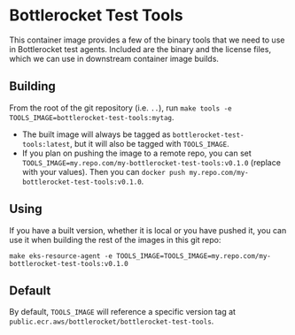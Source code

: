 # Bottlerocket Test Tools

This container image provides a few of the binary tools that we need to use in Bottlerocket test agents.
Included are the binary and the license files, which we can use in downstream container image builds.

## Building

From the root of the git repository (i.e. `..`), run `make tools -e TOOLS_IMAGE=bottlerocket-test-tools:mytag`.

- The built image will always be tagged as `bottlerocket-test-tools:latest`, but it will also be tagged with `TOOLS_IMAGE`.
- If you plan on pushing the image to a remote repo, you can set `TOOLS_IMAGE=my.repo.com/my-bottlerocket-test-tools:v0.1.0` (replace with your values). Then you can `docker push my.repo.com/my-bottlerocket-test-tools:v0.1.0`.

## Using

If you have a built version, whether it is local or you have pushed it, you can use it when building the rest of the images in this git repo:

```shell
make eks-resource-agent -e TOOLS_IMAGE=TOOLS_IMAGE=my.repo.com/my-bottlerocket-test-tools:v0.1.0
```

## Default

By default, `TOOLS_IMAGE` will reference a specific version tag at `public.ecr.aws/bottlerocket/bottlerocket-test-tools`.
